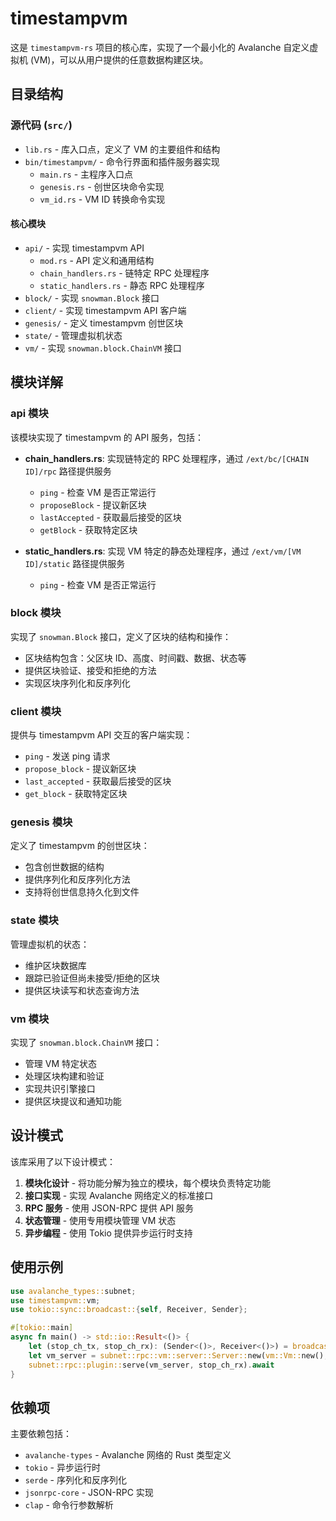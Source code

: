 # timestampvm

这是 `timestampvm-rs` 项目的核心库，实现了一个最小化的 Avalanche 自定义虚拟机 (VM)，可以从用户提供的任意数据构建区块。

## 目录结构

### 源代码 (`src/`)

- `lib.rs` - 库入口点，定义了 VM 的主要组件和结构
- `bin/timestampvm/` - 命令行界面和插件服务器实现
  - `main.rs` - 主程序入口点
  - `genesis.rs` - 创世区块命令实现
  - `vm_id.rs` - VM ID 转换命令实现

#### 核心模块

- `api/` - 实现 timestampvm API
  - `mod.rs` - API 定义和通用结构
  - `chain_handlers.rs` - 链特定 RPC 处理程序
  - `static_handlers.rs` - 静态 RPC 处理程序
- `block/` - 实现 `snowman.Block` 接口
- `client/` - 实现 timestampvm API 客户端
- `genesis/` - 定义 timestampvm 创世区块
- `state/` - 管理虚拟机状态
- `vm/` - 实现 `snowman.block.ChainVM` 接口

## 模块详解

### api 模块

该模块实现了 timestampvm 的 API 服务，包括：

- **chain_handlers.rs**: 实现链特定的 RPC 处理程序，通过 `/ext/bc/[CHAIN ID]/rpc` 路径提供服务
  - `ping` - 检查 VM 是否正常运行
  - `proposeBlock` - 提议新区块
  - `lastAccepted` - 获取最后接受的区块
  - `getBlock` - 获取特定区块

- **static_handlers.rs**: 实现 VM 特定的静态处理程序，通过 `/ext/vm/[VM ID]/static` 路径提供服务
  - `ping` - 检查 VM 是否正常运行

### block 模块

实现了 `snowman.Block` 接口，定义了区块的结构和操作：

- 区块结构包含：父区块 ID、高度、时间戳、数据、状态等
- 提供区块验证、接受和拒绝的方法
- 实现区块序列化和反序列化

### client 模块

提供与 timestampvm API 交互的客户端实现：

- `ping` - 发送 ping 请求
- `propose_block` - 提议新区块
- `last_accepted` - 获取最后接受的区块
- `get_block` - 获取特定区块

### genesis 模块

定义了 timestampvm 的创世区块：

- 包含创世数据的结构
- 提供序列化和反序列化方法
- 支持将创世信息持久化到文件

### state 模块

管理虚拟机的状态：

- 维护区块数据库
- 跟踪已验证但尚未接受/拒绝的区块
- 提供区块读写和状态查询方法

### vm 模块

实现了 `snowman.block.ChainVM` 接口：

- 管理 VM 特定状态
- 处理区块构建和验证
- 实现共识引擎接口
- 提供区块提议和通知功能

## 设计模式

该库采用了以下设计模式：

1. **模块化设计** - 将功能分解为独立的模块，每个模块负责特定功能
2. **接口实现** - 实现 Avalanche 网络定义的标准接口
3. **RPC 服务** - 使用 JSON-RPC 提供 API 服务
4. **状态管理** - 使用专用模块管理 VM 状态
5. **异步编程** - 使用 Tokio 提供异步运行时支持

## 使用示例

```rust
use avalanche_types::subnet;
use timestampvm::vm;
use tokio::sync::broadcast::{self, Receiver, Sender};

#[tokio::main]
async fn main() -> std::io::Result<()> {
    let (stop_ch_tx, stop_ch_rx): (Sender<()>, Receiver<()>) = broadcast::channel(1);
    let vm_server = subnet::rpc::vm::server::Server::new(vm::Vm::new(), stop_ch_tx);
    subnet::rpc::plugin::serve(vm_server, stop_ch_rx).await
}
```

## 依赖项

主要依赖包括：

- `avalanche-types` - Avalanche 网络的 Rust 类型定义
- `tokio` - 异步运行时
- `serde` - 序列化和反序列化
- `jsonrpc-core` - JSON-RPC 实现
- `clap` - 命令行参数解析
